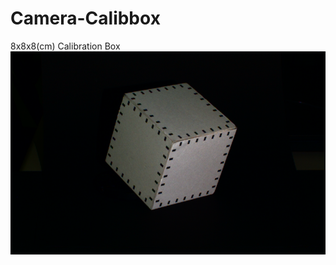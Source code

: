 # Camera-Calibbox

8x8x8(cm) Calibration Box
![](https://github.com/elerac/Camera-Calibbox/blob/master/calib.png)

